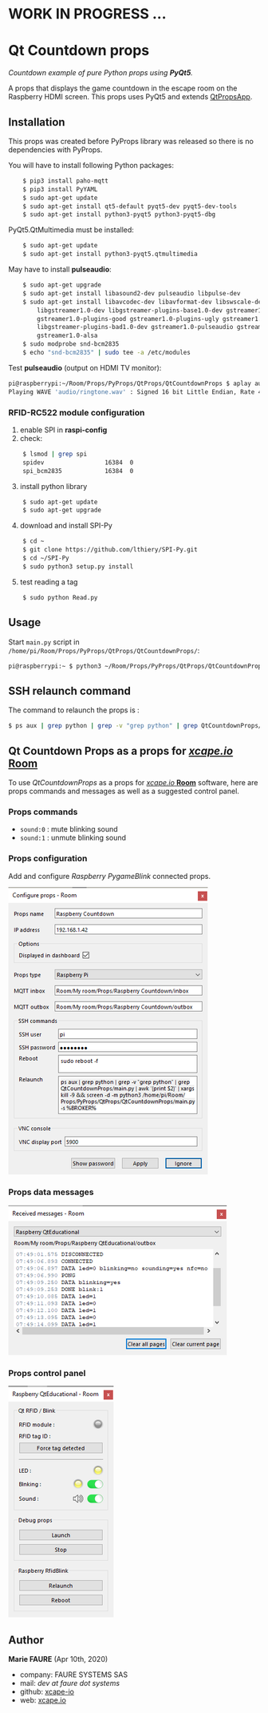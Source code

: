 ﻿# WORK IN PROGRESS ...

# Qt Countdown props
*Countdown example of pure Python props using **PyQt5**.*

A props that displays the game countdown in the escape room on the Raspberry HDMI screen. This props uses PyQt5 and extends <a href="https://github.com/xcape-io/PyProps/blob/master/core/QtPropsApp.py" target="_blank">QtPropsApp</a>.

## Installation
This props was created before PyProps library was released so there is no dependencies with PyProps.

You will have to install following Python packages:
```bash
    $ pip3 install paho-mqtt
    $ pip3 install PyYAML
    $ sudo apt-get update
    $ sudo apt-get install qt5-default pyqt5-dev pyqt5-dev-tools
    $ sudo apt-get install python3-pyqt5 python3-pyqt5-dbg
```

PyQt5.QtMultimedia must be installed:

```bash
    $ sudo apt-get update
    $ sudo apt-get install python3-pyqt5.qtmultimedia
```

May have to install **pulseaudio**:

```bash
    $ sudo apt-get upgrade
    $ sudo apt-get install libasound2-dev pulseaudio libpulse-dev
    $ sudo apt-get install libavcodec-dev libavformat-dev libswscale-dev \
        libgstreamer1.0-dev libgstreamer-plugins-base1.0-dev gstreamer1.0-plugins-base \
        gstreamer1.0-plugins-good gstreamer1.0-plugins-ugly gstreamer1.0-plugins-bad \
        libgstreamer-plugins-bad1.0-dev gstreamer1.0-pulseaudio gstreamer1.0-tools \
        gstreamer1.0-alsa
    $ sudo modprobe snd-bcm2835
    $ echo "snd-bcm2835" | sudo tee -a /etc/modules
```

Test  **pulseaudio** (output on HDMI TV monitor):

```bash
pi@raspberrypi:~/Room/Props/PyProps/QtProps/QtCountdownProps $ aplay audio/ringtone.wav 
Playing WAVE 'audio/ringtone.wav' : Signed 16 bit Little Endian, Rate 44100 Hz, Stereo
```

### RFID-RC522 module configuration
1) enable SPI in **raspi-config**
2) check:
```bash
    $ lsmod | grep spi
    spidev                 16384  0
    spi_bcm2835            16384  0
```
3) install python library
```bash
    $ sudo apt-get update
    $ sudo apt-get upgrade
```
4) download and install SPI-Py
```bash
    $ cd ~
    $ git clone https://github.com/lthiery/SPI-Py.git
    $ cd ~/SPI-Py
    $ sudo python3 setup.py install
```
5) test reading a tag
```bash
    $ sudo python Read.py
```


## Usage
Start `main.py` script in `/home/pi/Room/Props/PyProps/QtProps/QtCountdownProps/`:

```bash
pi@raspberrypi:~ $ python3 ~/Room/Props/PyProps/QtProps/QtCountdownProps/main.py -s 192.168.1.42 -d


```


## SSH relaunch command
The command to relaunch the props is :

```bash
$ ps aux | grep python | grep -v "grep python" | grep QtCountdownProps/main.py | awk '{print $2}' | xargs kill -9 && screen -d -m python3 /home/pi/Room/Props/PyProps/QtProps/QtCountdownProps/main.py -s %BROKER%
```

## Qt Countdown Props as a props for <a href="https://xcape.io/" target="_blank">*xcape.io* **Room**</a>
To use *QtCountdownProps* as a props for <a href="https://xcape.io/" target="_blank">*xcape.io* **Room**</a> software, here are props commands and messages as well as a suggested control panel.

### Props commands
* `sound:0` : mute blinking sound
* `sound:1` : unmute blinking sound

### Props configuration
Add and configure *Raspberry PygameBlink* connected props.

![Props configuration](props/props-configuration.png)

### Props data messages

![Outbox messages](props/outbox-messages.png)

### Props control panel

![Room control panel](props/room-control-panel.png)


## Author

**Marie FAURE** (Apr 10th, 2020)
* company: FAURE SYSTEMS SAS
* mail: *dev at faure dot systems*
* github: <a href="https://github.com/xcape-io?tab=repositories" target="_blank">xcape-io</a>
* web: <a href="https://xcape.io/" target="_blank">xcape.io</a>